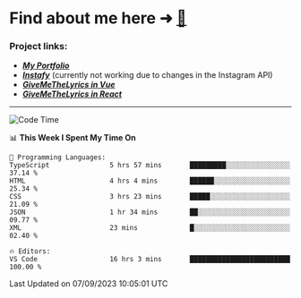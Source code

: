 # Find about me here ➜ [🧑](https://pauabella.dev)

### Project links:
- ***[My Portfolio](https://pauabella.dev)***
- ***[Instafy](https://instafy.me)*** (currently not working due to changes in the Instagram API)
- ***[GiveMeTheLyrics in Vue](https://lyrics.pauabella.dev)***
- ***[GiveMeTheLyrics in React](https://pauabella.dev/GiveMeTheLyrics)***

---
<!--START_SECTION:waka-->
![Code Time](http://img.shields.io/badge/Code%20Time-2%2C420%20hrs%2030%20mins-blue)

📊 **This Week I Spent My Time On** 

```text
💬 Programming Languages: 
TypeScript               5 hrs 57 mins       █████████░░░░░░░░░░░░░░░░   37.14 % 
HTML                     4 hrs 4 mins        ██████░░░░░░░░░░░░░░░░░░░   25.34 % 
CSS                      3 hrs 23 mins       █████░░░░░░░░░░░░░░░░░░░░   21.09 % 
JSON                     1 hr 34 mins        ██░░░░░░░░░░░░░░░░░░░░░░░   09.77 % 
XML                      23 mins             █░░░░░░░░░░░░░░░░░░░░░░░░   02.40 % 

🔥 Editors: 
VS Code                  16 hrs 3 mins       █████████████████████████   100.00 % 
```


 Last Updated on 07/09/2023 10:05:01 UTC
<!--END_SECTION:waka-->
